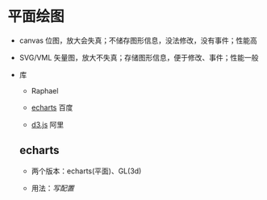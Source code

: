 # 平面绘图

- canvas 位图，放大会失真；不储存图形信息，没法修改，没有事件；性能高

- SVG/VML 矢量图，放大不失真；存储图形信息，便于修改、事件；性能一般

- 库

  - Raphael
  
  - [echarts](http://echarts.baidu.com/) 百度
  
  - [d3.js](https://d3js.org/) 阿里

  ## echarts

  - 两个版本：echarts(平面)、GL(3d)

  - 用法：*写配置*
